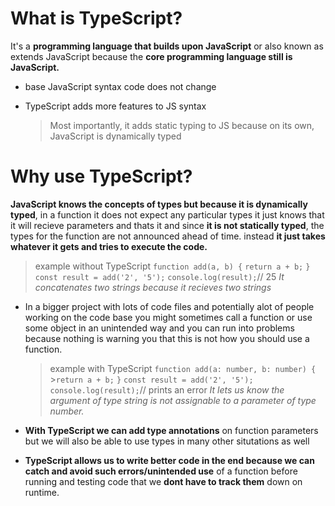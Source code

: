 # What is TypeScript?

It's a **programming language that builds upon JavaScript** or also known as extends JavaScript because the **core programming language still is JavaScript.**

- base JavaScript syntax code does not change

- TypeScript adds more features to JS syntax
  > Most importantly, it adds static typing to JS because on its own, JavaScript is dynamically typed

# Why use TypeScript?

**JavaScript knows the concepts of types but because it is dynamically typed**, in a function it does not expect any particular types it just knows that it will recieve parameters and thats it
and since **it is not statically typed**, the types for the function are not announced ahead of time.
instead **it just takes whatever it gets and tries to execute the code.**

> example without TypeScript
> `function add(a, b) {`
> `return a + b;`
> `}`
> `const result = add('2', '5');`
> `console.log(result);`// 25
> _It concatenates two strings because it recieves two strings_

- In a bigger project with lots of code files and potentially alot of people working on the code base you might sometimes call a function or use some object in an unintended way and you can run into problems because nothing is warning you that this is not how you should use a function.

  > example with TypeScript
  > `function add(a: number, b: number) {` >`return a + b;`
  > `}`
  > `const result = add('2', '5');`
  > `console.log(result);`// prints an error
  > _It lets us know the argument of type string is not assignable to a parameter of type number._

- **With TypeScript we can add type annotations** on function parameters but we will also be able to use types in many other situtations as well

- **TypeScript allows us to write better code in the end because we can catch and avoid such errors/unintended use** of a function before running and testing code that we **dont have to track them** down on runtime.
